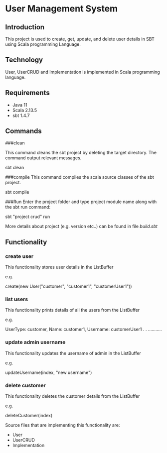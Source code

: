 # User Management System


## Introduction

This project is used to create, get, update, and delete user details in SBT using Scala programming Language.


## Technology
 
User, UserCRUD and Implementation is implemented in Scala programming language. 


## Requirements

* Java 11
* Scala 2.13.5
* sbt 1.4.7


## Commands

###clean

This command cleans the sbt project by deleting the target directory. The command output relevant messages.

 
 sbt clean 
 

###compile
This command compiles the scala source classes of the sbt project.


 sbt compile 
 
###Run
Enter the project folder and type project module name along with the sbt run command:

 sbt "project crud" run 
 


More details about project (e.g. version etc..) can be found in file *build.sbt*



## Functionality


### create user


This functionality stores user details in the ListBuffer

e.g.

 
 create(new User("customer", "customer1", "customerUser1"))
 
 
### list users


This functionality prints details of all the users from the ListBuffer

e.g.

 
 UserType: customer, Name: customer1, Username: customerUser1
 .
 .
 ...........

 
 
### update admin username


This functionality updates the username of admin in the ListBuffer

e.g.

 
 updateUsername(index, "new username")
 
 
 ### delete customer


This functionality deletes the customer details from the ListBuffer

e.g.

 
 deleteCustomer(index)

Source files that are implementing this functionality are:

* User
* UserCRUD
* Implementation
